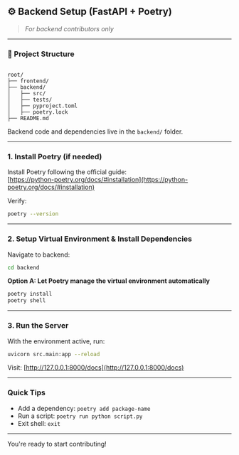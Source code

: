 
## ⚙️ Backend Setup (FastAPI + Poetry)

> *For backend contributors only*

---

### 📂 Project Structure

```

root/
├── frontend/
├── backend/
│   ├── src/
│   ├── tests/
│   ├── pyproject.toml
│   ├── poetry.lock
├── README.md

````

Backend code and dependencies live in the `backend/` folder.

---

### 1. Install Poetry (if needed)

Install Poetry following the official guide:  
[https://python-poetry.org/docs/#installation](https://python-poetry.org/docs/#installation)

Verify:

```bash
poetry --version
````

---

### 2. Setup Virtual Environment & Install Dependencies

Navigate to backend:

```bash
cd backend
```

**Option A: Let Poetry manage the virtual environment automatically**

```bash
poetry install
poetry shell
```
---

### 3. Run the Server

With the environment active, run:

```bash
uvicorn src.main:app --reload
```

Visit: [http://127.0.0.1:8000/docs](http://127.0.0.1:8000/docs)

---

### Quick Tips

* Add a dependency: `poetry add package-name`
* Run a script: `poetry run python script.py`
* Exit shell: `exit`

---

You're ready to start contributing!

```
